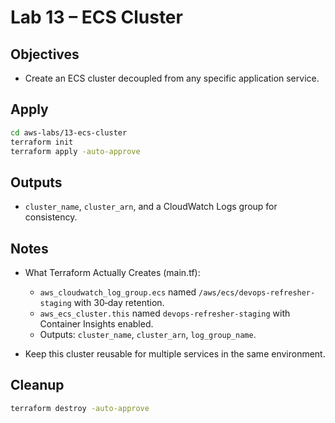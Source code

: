 # Lab 13 – ECS Cluster

## Objectives

- Create an ECS cluster decoupled from any specific application service.

## Apply

```bash
cd aws-labs/13-ecs-cluster
terraform init
terraform apply -auto-approve
```

## Outputs

- `cluster_name`, `cluster_arn`, and a CloudWatch Logs group for consistency.

## Notes

- What Terraform Actually Creates (main.tf):
  - `aws_cloudwatch_log_group.ecs` named `/aws/ecs/devops-refresher-staging` with 30‑day retention.
  - `aws_ecs_cluster.this` named `devops-refresher-staging` with Container Insights enabled.
  - Outputs: `cluster_name`, `cluster_arn`, `log_group_name`.

- Keep this cluster reusable for multiple services in the same environment.

## Cleanup

```bash
terraform destroy -auto-approve
```
